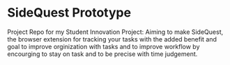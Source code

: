 # SideQuest Prototype
 Project Repo for my Student Innovation Project: Aiming to make SideQuest, the browser extension for tracking your tasks with the added benefit and goal to improve orginization with tasks and to improve workflow by encourging to stay on task and to be precise with time judgement.
